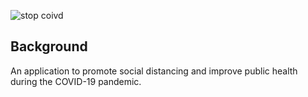 ![stop coivd](images/Stop.png.jpg)


## Background

An application to promote social distancing and improve public health during the COVID-19 pandemic. 
